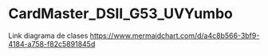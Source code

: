 # CardMaster_DSII_G53_UVYumbo

Link diagrama de clases
https://www.mermaidchart.com/d/a4c8b566-3bf9-4184-a758-f82c5891845d
